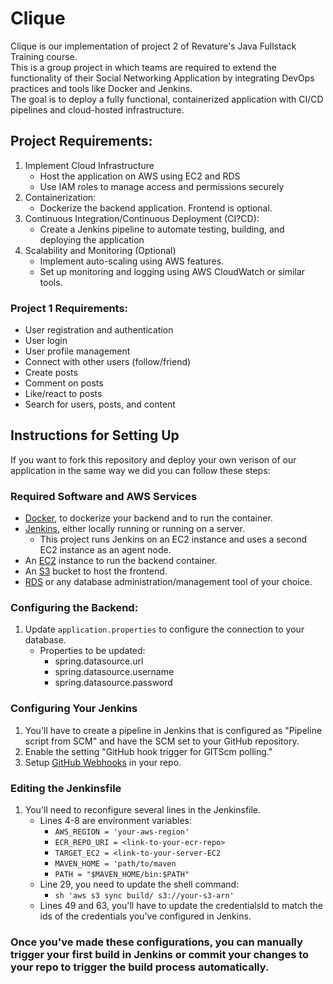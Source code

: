 # Clique
Clique is our implementation of project 2 of Revature's Java Fullstack Training course. \
This is a group project in which teams are required to extend the functionality of their Social Networking Application by integrating DevOps practices and tools like Docker and Jenkins. \
The goal is to deploy a fully functional, containerized application with CI/CD pipelines and cloud-hosted infrastructure. 

## Project Requirements:
1. Implement Cloud Infrastructure
    - Host the application on AWS using EC2 and RDS
    - Use IAM roles to manage access and permissions securely
2. Containerization: 
    - Dockerize the backend application. Frontend is optional.
3. Continuous Integration/Continuous Deployment (CI?CD):
    - Create a Jenkins pipeline to automate testing, building, and deploying the application
4. Scalability and Monitoring (Optional)
    - Implement auto-scaling using AWS features.
    - Set up monitoring and logging using AWS CloudWatch or similar tools. 

### Project 1 Requirements: 
- User registration and authentication
- User login
- User profile management
- Connect with other users (follow/friend)
- Create posts
- Comment on posts
- Like/react to posts
- Search for users, posts, and content

## Instructions for Setting Up
If you want to fork this repository and deploy your own verison of our application in the same way we did you can follow these steps:
### Required Software and AWS Services 
- [Docker](https://docs.docker.com/), to dockerize your backend and to run the container.
- [Jenkins](https://www.jenkins.io/doc/), either locally running or running on a server. 
    - This project runs Jenkins on an EC2 instance and uses a second EC2 instance as an agent node.
- An [EC2](https://docs.aws.amazon.com/ec2/) instance to run the backend container.
- An [S3](https://docs.aws.amazon.com/s3/) bucket to host the frontend.
- [RDS](https://docs.aws.amazon.com/rds/) or any database administration/management tool of your choice. 

### Configuring the Backend:
1. Update ```application.properties``` to configure the connection to your database.
    - Properties to be updated:
        - spring.datasource.url
        - spring.datasource.username
        - spring.datasource.password

### Configuring Your Jenkins
1. You'll have to create a pipeline in Jenkins that is configured as "Pipeline script from SCM" and have the SCM set to your GitHub repository.
2. Enable the setting "GitHub hook trigger for GITScm polling."
3. Setup [GitHub Webhooks](https://docs.github.com/en/webhooks/about-webhooks) in your repo.

### Editing the Jenkinsfile
1. You'll need to reconfigure several lines in the Jenkinsfile.
    - Lines 4-8 are environment variables:
        - ```AWS_REGION = 'your-aws-region'```
        - ```ECR_REPO_URI = <link-to-your-ecr-repo>```
        - ```TARGET_EC2 = <link-to-your-server-EC2```
        - ```MAVEN_HOME = 'path/to/maven```
        - ```PATH = "$MAVEN_HOME/bin:$PATH"```
    - Line 29, you need to update the shell command:
        - ```sh 'aws s3 sync build/ s3://your-s3-arn'```
    - Lines 49 and 63, you'll have to update the credentialsId to match the ids of the credentials you've configured in Jenkins. 

### Once you've made these configurations, you can manually trigger your first build in Jenkins or commit your changes to your repo to trigger the build process automatically. 



